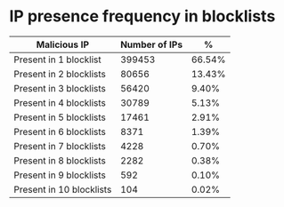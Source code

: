 # IP presence frequency in blocklists
| Malicious IP | Number of IPs | % |
|----|----|----|
| Present in 1 blocklist | 399453 | 66.54% |
| Present in 2 blocklists | 80656 | 13.43% |
| Present in 3 blocklists | 56420 | 9.40% |
| Present in 4 blocklists | 30789 | 5.13% |
| Present in 5 blocklists | 17461 | 2.91% |
| Present in 6 blocklists | 8371 | 1.39% |
| Present in 7 blocklists | 4228 | 0.70% |
| Present in 8 blocklists | 2282 | 0.38% |
| Present in 9 blocklists | 592 | 0.10% |
| Present in 10 blocklists | 104 | 0.02% |
